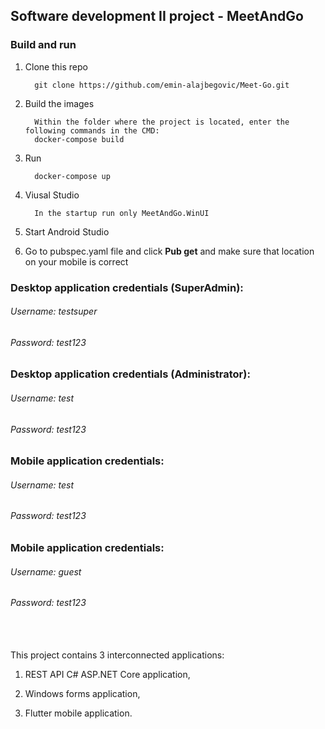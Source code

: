 ## Software development II project - MeetAndGo
### Build and run
1. Clone this repo

         git clone https://github.com/emin-alajbegovic/Meet-Go.git
2. Build the images

         Within the folder where the project is located, enter the following commands in the CMD:
         docker-compose build

3. Run

         docker-compose up

4. Viusal Studio

         In the startup run only MeetAndGo.WinUI
5. Start Android Studio


6. Go to pubspec.yaml file and click **Pub get** and make sure that location on your mobile is correct 

### Desktop application credentials (SuperAdmin):
###### Username: testsuper
###### Password: test123
### Desktop application credentials (Administrator):
###### Username: test
###### Password: test123
### Mobile application credentials:
###### Username: test
###### Password: test123
### Mobile application credentials:
###### Username: guest
###### Password: test123
<br/>
<br/>
This project contains 3 interconnected applications:

  1. REST API C# ASP.NET Core application,

  2. Windows forms application,

  3. Flutter mobile application.<br/><br/>